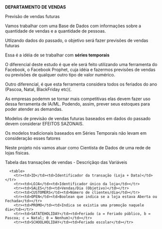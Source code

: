 <p><B>DEPARTAMENTO DE VENDAS</B></p>
<P>Previsão de vendas futuras</P>
<p>Vamos trabalhar com uma Base de Dados com informações sobre a quantidade de vendas e a quantidade de pessoas.</p>
<p>Utlizando dados do passado, o objetivo será fazer previsões de vendas futuras</p>
<p>Essa é a idéia de se trabalhar com <b>séries temporais</b></p>
<p>O diferencial deste estudo é que ele será feito utilizando uma ferramenta do Facebook, o Facebook Prophet, cuja idéia e fazermos previsões de vendas ou previsões de qualquer outro tipo de valor numérico.</p>
<p>Outro diferencial, é que esta ferramenta considera todos os feriados do ano (Pascoa, Natal, BlackFriday etc)(.</p>
<p>As empresas podemm se tornar mais competitivas elas devem fazer uso dessa ferramenta de IA/ML. Podendo, assim, prever seus estoques para poder atender as demandas.</p>
<p>Modelos de previsão de vendas futuras baseados em dados do passado devem considerar EFEITOS SAZONAIS.</p>
<p>Os modelos tradicionais baseados em Séries Temporais não levam em consideração esses fatores</p>
<p>Neste projeto nós vamos atuar como Cientista de Dados de uma rede de lojas físicas.</p>
<p>Tabela das transações de vendas - Descriçãqo das Variáveis</p>
<table>
  <tr>
    
      <table>
        <tr><td>ID</td><td>Identificador da transação (Loja + Data)</td></tr>
        <tr><td>LOJA</td><td>Identificador único da loja</td></tr>
        <tr><td>SALES</td><td>Vendas/Dia (Objetivo)</td></tr>
        <tr><td>CUSTOMERS</td><td>Número de clientes/dia</td></tr>
        <tr><td>OPEN</td><td>Boolean que indica se a loja estava Aberta ou Fechada</td></tr>
        <tr><td>PROMO</td><td>Indica se existia uma promoção naquele dia</td></tr>
        <tr><td>SATATEHOLIDAY</td><td>Feriado (a = Feriado público, b = Pascoa; c = Natal; 0 = Nenhum)</td></tr>
        <tr><td>SCHOOLHOLIDAY</td><td>Feriado escolar</td></tr>
        
    
  </tr>
</table>

